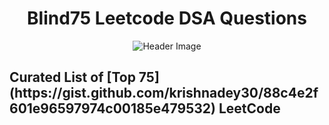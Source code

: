 <h1 align="center">Blind75 Leetcode DSA Questions</h1>

<p align="center">
  <img src="https://github.com/KhushiBhadange/Blind75-DSA-Questions/blob/main/Images/1_3N6z7wCvSkDRv_Kr1ZIk4A%402x.jpg"   alt="Header Image">
</p>

<h2> Curated List of [Top 75](https://gist.github.com/krishnadey30/88c4e2f601e96597974c00185e479532) LeetCode </h2>


